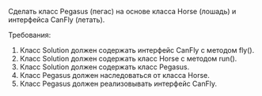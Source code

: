 
Сделать класс Pegasus (пегас) на основе класса Horse (лошадь) и интерфейса CanFly (летать).


Требования:
1.	Класс Solution должен содержать интерфейс CanFly с методом fly().
2.	Класс Solution должен содержать класс Horse с методом run().
3.	Класс Solution должен содержать класс Pegasus.
4.	Класс Pegasus должен наследоваться от класса Horse.
5.	Класс Pegasus должен реализовывать интерфейс CanFly.


